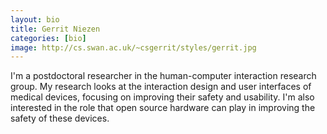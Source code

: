 ```yaml
---
layout: bio
title: Gerrit Niezen
categories: [bio]
image: http://cs.swan.ac.uk/~csgerrit/styles/gerrit.jpg
---
```


I'm a postdoctoral researcher in the human-computer interaction research group. My research looks at the interaction design and user interfaces of medical devices, focusing on improving their safety and usability. I'm also interested in the role that open source hardware can play in improving the safety of these devices.

